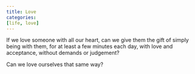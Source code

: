 ```yaml
---
title: Love
categories:
[life, love]
---
```


﻿If we love someone
with all our heart,
can we give them the gift
of simply being with them,
for at least a few minutes each day,
with love and acceptance,
without demands or judgement?

Can we love ourselves
that same way?
